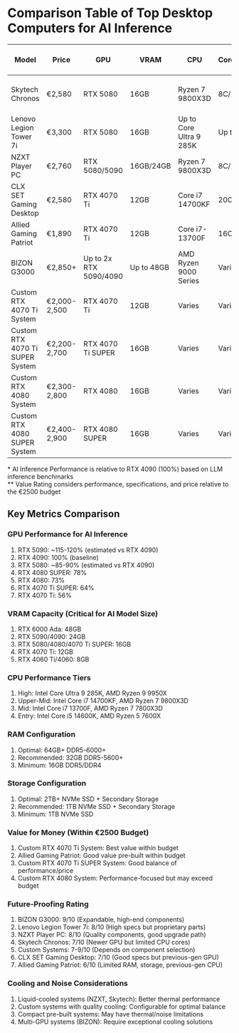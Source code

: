 # Comparison Table of Top Desktop Computers for AI Inference

| Model | Price | GPU | VRAM | CPU | Cores/Threads | RAM | Storage | AI Inference Performance* | Value Rating** | Within €2500 Budget |
|-------|-------|-----|------|-----|---------------|-----|---------|--------------------------|----------------|---------------------|
| Skytech Chronos | €2,580 | RTX 5080 | 16GB | Ryzen 7 9800X3D | 8C/16T | 32GB DDR5-6000 | 2TB NVMe + 6TB HDD | 85-90% | 8/10 | ❌ (Slightly over) |
| Lenovo Legion Tower 7i | €3,300 | RTX 5080 | 16GB | Up to Core Ultra 9 285K | Up to 24C/32T | Up to 64GB DDR5-6400 | Up to 2TB NVMe | 85-90% | 6/10 | ❌ (Significantly over) |
| NZXT Player PC | €2,760 | RTX 5080/5090 | 16GB/24GB | Ryzen 7 9800X3D | 8C/16T | 32GB DDR5-6000 | 2TB NVMe | 85-100% | 7/10 | ❌ (Over) |
| CLX SET Gaming Desktop | €2,580 | RTX 4070 Ti | 12GB | Core i7 14700KF | 20C/28T | 32GB DDR5-5600 | 2TB NVMe + 6TB HDD | 56% | 7/10 | ❌ (Slightly over) |
| Allied Gaming Patriot | €1,890 | RTX 4070 Ti | 12GB | Core i7-13700F | 16C/24T | 16GB DDR5 | 1TB NVMe | 56% | 8/10 | ✅ |
| BIZON G3000 | €2,850+ | Up to 2x RTX 5090/4090 | Up to 48GB | AMD Ryzen 9000 Series | Varies | Up to 192GB | Not specified | Up to 200% | 5/10 | ❌ (Significantly over) |
| Custom RTX 4070 Ti System | €2,000-2,500 | RTX 4070 Ti | 12GB | Varies | Varies | 32-64GB | Varies | 56% | 9/10 | ✅ |
| Custom RTX 4070 Ti SUPER System | €2,200-2,700 | RTX 4070 Ti SUPER | 16GB | Varies | Varies | 32-64GB | Varies | 64% | 8/10 | ⚠️ (Depends on config) |
| Custom RTX 4080 System | €2,300-2,800 | RTX 4080 | 16GB | Varies | Varies | 32-64GB | Varies | 73% | 7/10 | ⚠️ (Depends on config) |
| Custom RTX 4080 SUPER System | €2,400-2,900 | RTX 4080 SUPER | 16GB | Varies | Varies | 32-64GB | Varies | 78% | 7/10 | ⚠️ (Depends on config) |

\* AI Inference Performance is relative to RTX 4090 (100%) based on LLM inference benchmarks  
\** Value Rating considers performance, specifications, and price relative to the €2500 budget

## Key Metrics Comparison

### GPU Performance for AI Inference
1. RTX 5090: ~115-120% (estimated vs RTX 4090)
2. RTX 4090: 100% (baseline)
3. RTX 5080: ~85-90% (estimated vs RTX 4090)
4. RTX 4080 SUPER: 78%
5. RTX 4080: 73%
6. RTX 4070 Ti SUPER: 64%
7. RTX 4070 Ti: 56%

### VRAM Capacity (Critical for AI Model Size)
1. RTX 6000 Ada: 48GB
2. RTX 5090/4090: 24GB
3. RTX 5080/4080/4070 Ti SUPER: 16GB
4. RTX 4070 Ti: 12GB
5. RTX 4060 Ti/4060: 8GB

### CPU Performance Tiers
1. High: Intel Core Ultra 9 285K, AMD Ryzen 9 9950X
2. Upper-Mid: Intel Core i7 14700KF, AMD Ryzen 7 9800X3D
3. Mid: Intel Core i7 13700F, AMD Ryzen 7 7800X3D
4. Entry: Intel Core i5 14600K, AMD Ryzen 5 7600X

### RAM Configuration
1. Optimal: 64GB+ DDR5-6000+
2. Recommended: 32GB DDR5-5600+
3. Minimum: 16GB DDR5/DDR4

### Storage Configuration
1. Optimal: 2TB+ NVMe SSD + Secondary Storage
2. Recommended: 1TB NVMe SSD + Secondary Storage
3. Minimum: 1TB NVMe SSD

### Value for Money (Within €2500 Budget)
1. Custom RTX 4070 Ti System: Best value within budget
2. Allied Gaming Patriot: Good value pre-built within budget
3. Custom RTX 4070 Ti SUPER System: Good balance of performance/price
4. Custom RTX 4080 System: Performance-focused but may exceed budget

### Future-Proofing Rating
1. BIZON G3000: 9/10 (Expandable, high-end components)
2. Lenovo Legion Tower 7i: 8/10 (High specs but proprietary parts)
3. NZXT Player PC: 8/10 (Quality components, good upgrade path)
4. Skytech Chronos: 7/10 (Newer GPU but limited CPU cores)
5. Custom Systems: 7-9/10 (Depends on component selection)
6. CLX SET Gaming Desktop: 7/10 (Good specs but previous-gen GPU)
7. Allied Gaming Patriot: 6/10 (Limited RAM, storage, previous-gen CPU)

### Cooling and Noise Considerations
1. Liquid-cooled systems (NZXT, Skytech): Better thermal performance
2. Custom systems with quality cooling: Configurable for optimal balance
3. Compact pre-built systems: May have thermal/noise limitations
4. Multi-GPU systems (BIZON): Require exceptional cooling solutions
